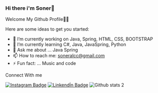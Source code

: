 ### Hi there i'm Soner👋
Welcome My Github Profile👋👋

Here are some ideas to get you started:

- 🔭 I’m currently working on Java, Spring, HTML, CSS, BOOTSTRAP
- 🌱 I’m currently learning C#, Java, JavaSpring, Python
- 💬 Ask me about ... Java Spring
- 📫 How to reach me: soneralcc@gmail.com
- ⚡ Fun fact: ... Music and code

 
 Connect With me
 
 
[![Instagram Badge](https://img.shields.io/badge/-Instagram-C13584?style=flat-quare&labelColor=C13584&logo=instagram&logoColor=white&link=link)](https://www.instagram.com/soneralcii/) 
[![Linkendİn Badge](https://img.shields.io/badge/LinkedIn-0077B5?style=for-the-badge&logo=linkedin&logoColor=white)](https://www.linkedin.com/in/soner-alc%C4%B1-b5494b183/)
![Github stats 2](https://github-readme-stats.vercel.app/api?username=SonerA1&theme=radical)





